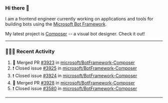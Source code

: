 ### Hi there 👋

I am a frontend engineer currently working on applications and tools for building bots using the [Microsoft Bot Framework](https://dev.botframework.com/).

My latest project is [Composer](https://github.com/microsoft/BotFramework-Composer) -- a visual bot designer. Check it out!

---

### 👨🏻‍💻 Recent Activity

<!--START_SECTION:activity-->
1. 🎉 Merged PR [#3923](https://github.com//microsoft/BotFramework-Composer/pull/3923) in [microsoft/BotFramework-Composer](https://github.com//microsoft/BotFramework-Composer)
2. ❗️ Closed issue [#3925](https://github.com//microsoft/BotFramework-Composer/issues/3925) in [microsoft/BotFramework-Composer](https://github.com//microsoft/BotFramework-Composer)
3. ❗️ Closed issue [#3924](https://github.com//microsoft/BotFramework-Composer/issues/3924) in [microsoft/BotFramework-Composer](https://github.com//microsoft/BotFramework-Composer)
4. 🎉 Merged PR [#3928](https://github.com//microsoft/BotFramework-Composer/pull/3928) in [microsoft/BotFramework-Composer](https://github.com//microsoft/BotFramework-Composer)
5. ❗️ Closed issue [#3580](https://github.com//microsoft/BotFramework-Composer/issues/3580) in [microsoft/BotFramework-Composer](https://github.com//microsoft/BotFramework-Composer)
<!--END_SECTION:activity-->

---

<!--
**a-b-r-o-w-n/a-b-r-o-w-n** is a ✨ _special_ ✨ repository because its `README.md` (this file) appears on your GitHub profile.

Here are some ideas to get you started:

- 🔭 I’m currently working on ...
- 🌱 I’m currently learning ...
- 👯 I’m looking to collaborate on ...
- 🤔 I’m looking for help with ...
- 💬 Ask me about ...
- 📫 How to reach me: ...
- 😄 Pronouns: ...
- ⚡ Fun fact: ...
-->
